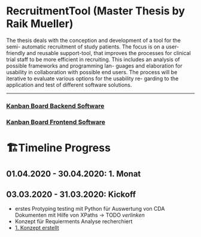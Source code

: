 # RecruitmentTool (Master Thesis by Raik Mueller) 

The thesis deals with the conception and development of a tool for the semi- automatic recruitment of study patients. The focus is on a user-friendly and reusable support-tool, that improves the processes for clinical trial staff to be more efficient in recruiting.
This includes an analysis of possible frameworks and programming lan- guages and elaboration for usability in collaboration with possible end users. The process will be iterative to evaluate various options for the usability re- garding to the application and test of different software solutions.



---
### [Kanban Board Backend Software](https://github.com/raikm/RecruitmentTool/projects/2)

### [Kanban Board Frontend Software](https://github.com/raikm/RecruitmentTool/projects/3)

# 🏗Timeline Progress

## 01.04.2020 - 30.04.2020: 1. Monat


## 03.03.2020 - 31.03.2020: Kickoff



- erstes Protyping testing mit Python für Auswertung von CDA Dokumenten mit Hilfe von XPaths -> TODO *verlinken*
- Konzept für Requierments Analyse recherchiert
- [1. Konzept erstellt](https://www.notion.so/Konzept-a88d0a9f79ec4122bc6533d7d3cdb702)

